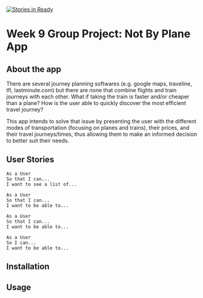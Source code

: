 
[![Stories in Ready](https://badge.waffle.io/EleniSkouroupathi/not-by-plane.png?label=ready&title=Ready)](http://waffle.io/EleniSkouroupathi/not-by-plane)


Week 9 Group Project: Not By Plane App
=================

About the app 
-----

There are several journey planning softwares (e.g. google maps, traveline, tfl, lastminute.com) but there are none that combine flights and train journeys with each other. What if taking the train is faster and/or cheaper than a plane? How is the user able to quickly discover the most efficient travel journey?

This app intends to solve that issue by presenting the user with the different modes of transportation (focusing on planes and trains), their prices, and their travel journeys/times, thus allowing them to make an informed decision to better suit their needs.

User Stories 
-----

```
As a User
So that I can...
I want to see a list of...
```
```
As a User
So that I can...
I want to be able to...
```
```
As a User 
So that I can...
I want to be able to...
```
```
As a User
So I can...
I want to be able to...
```

Installation
-----

Usage 
-----

